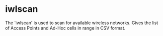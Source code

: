# iwlscan
The 'iwlscan' is used to scan for available wireless networks.
Gives the list of Access Points and Ad-Hoc cells in range in CSV format.
